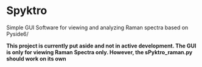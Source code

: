 # Spyktro
Simple GUI Software for viewing and analyzing Raman spectra based on Pyside6/

**This project is currently put aside and not in active development. The GUI is only for viewing Raman Spectra only. However, the sPyktro_raman.py should work on its own**
